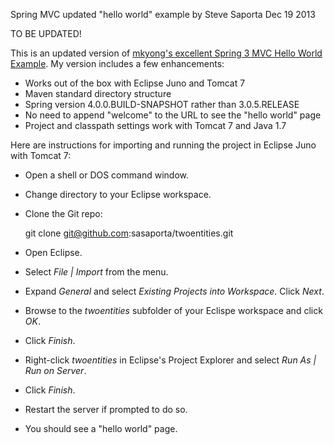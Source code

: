 Spring MVC updated "hello world" example
by Steve Saporta
Dec 19 2013

TO BE UPDATED!

This is an updated version of [mkyong's excellent Spring 3 MVC Hello World Example](http://www.mkyong.com/spring3/spring-3-mvc-hello-world-example/). My version includes a few enhancements:
- Works out of the box with Eclipse Juno and Tomcat 7
- Maven standard directory structure
- Spring version 4.0.0.BUILD-SNAPSHOT rather than 3.0.5.RELEASE
- No need to append "welcome" to the URL to see the "hello world" page
- Project and classpath settings work with Tomcat 7 and Java 1.7

Here are instructions for importing and running the project in Eclipse Juno with Tomcat 7:
- Open a shell or DOS command window.
- Change directory to your Eclipse workspace.
- Clone the Git repo:

    git clone git@github.com:sasaporta/twoentities.git

- Open Eclipse.
- Select *File | Import* from the menu.
- Expand *General* and select *Existing Projects into Workspace*. Click *Next*.
- Browse to the *twoentities* subfolder of your Eclispe workspace and click *OK*.
- Click *Finish*.
- Right-click *twoentities* in Eclipse's Project Explorer and select *Run As | Run on Server*.
- Click *Finish*.
- Restart the server if prompted to do so.
- You should see a "hello world" page.